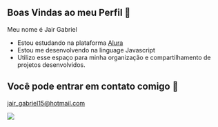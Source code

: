 ## Boas Vindas ao meu Perfil 👋


Meu nome é Jair Gabriel
- Estou estudando na plataforma [Alura](https://www.alura.com.br)
- Estou me desenvolvendo na linguage Javascript
- Utilizo esse espaço para minha organização e compartilhamento de projetos desenvolvidos.

## Você pode entrar em contato comigo 📧

jair_gabriel15@hotmail.com

![](https://tenor.com/pt-BR/view/duck-waddle-gif-12573743802001671415)
